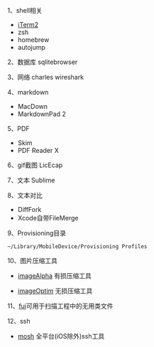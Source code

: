 1、shell相关
* [iTerm2](https://www.iterm2.com/features.html)
* zsh
* homebrew
* autojump

2、数据库
sqlitebrowser

3、网络
charles
wireshark

4、markdown
* MacDown
* MarkdownPad 2

5、PDF
* Skim
* PDF Reader X

6、gif截图
LicEcap

7、文本
Sublime

8、文本对比
* DiffFork
* Xcode自带FileMerge

9、Provisioning目录
```
~/Library/MobileDevice/Provisioning Profiles
```

10、图片压缩工具

* [imageAlpha](https://pngmini.com/) 有损压缩工具

* [imageOptim](https://imageoptim.com/) 无损压缩工具

11、[fui](https://github.com/dblock/fui)可用于扫描工程中的无用类文件

12、ssh
* [mosh](https://mosh.mit.edu/) 全平台(iOS除外)ssh工具



